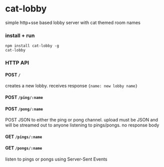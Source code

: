 # cat-lobby

simple http+sse based lobby server with cat themed room names

### install + run

```
npm install cat-lobby -g
cat-lobby
```

### HTTP API

#### POST `/`

creates a new lobby. receives response `{name: new lobby name}`

#### POST `/ping/:name`
#### POST `/pong/:name`

POST JSON to either the ping or pong channel. upload must be JSON and will be streamed out to anyone listening to pings/pongs. no response body

#### GET `/pings/:name`
#### GET `/pongs/:name`

listen to pings or pongs using Server-Sent Events
